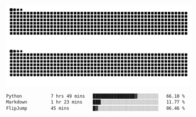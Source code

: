 ![Snake Animation](https://raw.githubusercontent.com/tomhea/tomhea/output/github-contribution-grid-snake-dark.svg#gh-dark-mode-only)
![Snake Animation](https://raw.githubusercontent.com/tomhea/tomhea/output/github-contribution-grid-snake.svg#gh-light-mode-only)

<p></p>

<!--START_SECTION:waka-->

```txt
Python           7 hrs 49 mins   ████████████████▓░░░░░░░░   66.10 %
Markdown         1 hr 23 mins    ███░░░░░░░░░░░░░░░░░░░░░░   11.77 %
FlipJump         45 mins         █▓░░░░░░░░░░░░░░░░░░░░░░░   06.46 %
```

<!--END_SECTION:waka-->
